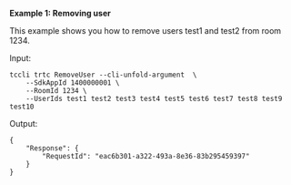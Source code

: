 **Example 1: Removing user**

This example shows you how to remove users test1 and test2 from room 1234.

Input: 

```
tccli trtc RemoveUser --cli-unfold-argument  \
    --SdkAppId 1400000001 \
    --RoomId 1234 \
    --UserIds test1 test2 test3 test4 test5 test6 test7 test8 test9 test10
```

Output: 
```
{
    "Response": {
        "RequestId": "eac6b301-a322-493a-8e36-83b295459397"
    }
}
```

